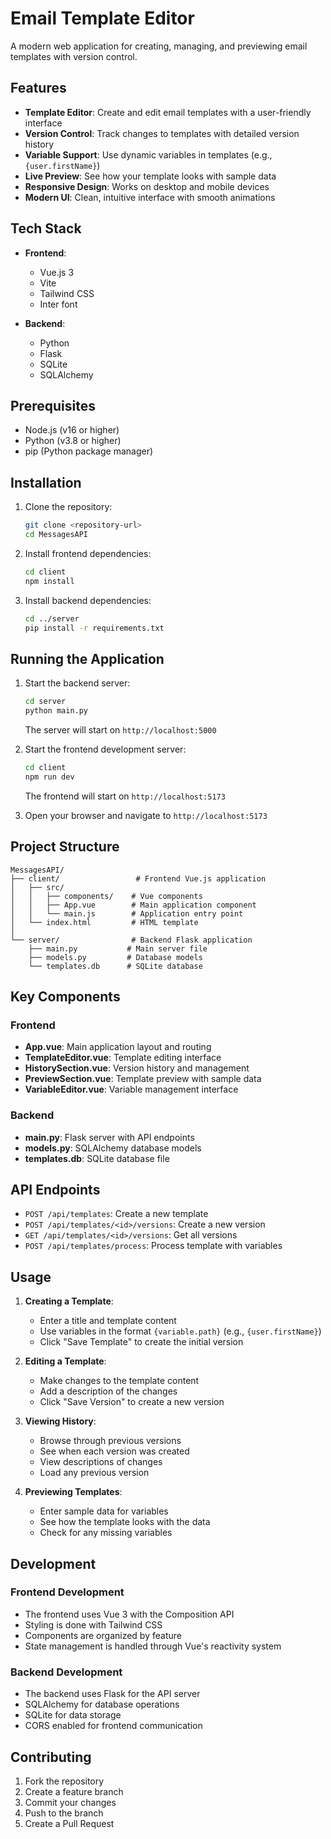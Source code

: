 # Email Template Editor

A modern web application for creating, managing, and previewing email templates with version control.

## Features

- **Template Editor**: Create and edit email templates with a user-friendly interface
- **Version Control**: Track changes to templates with detailed version history
- **Variable Support**: Use dynamic variables in templates (e.g., `{user.firstName}`)
- **Live Preview**: See how your template looks with sample data
- **Responsive Design**: Works on desktop and mobile devices
- **Modern UI**: Clean, intuitive interface with smooth animations

## Tech Stack

- **Frontend**:
  - Vue.js 3
  - Vite
  - Tailwind CSS
  - Inter font

- **Backend**:
  - Python
  - Flask
  - SQLite
  - SQLAlchemy

## Prerequisites

- Node.js (v16 or higher)
- Python (v3.8 or higher)
- pip (Python package manager)

## Installation

1. Clone the repository:
   ```bash
   git clone <repository-url>
   cd MessagesAPI
   ```

2. Install frontend dependencies:
   ```bash
   cd client
   npm install
   ```

3. Install backend dependencies:
   ```bash
   cd ../server
   pip install -r requirements.txt
   ```

## Running the Application

1. Start the backend server:
   ```bash
   cd server
   python main.py
   ```
   The server will start on `http://localhost:5000`

2. Start the frontend development server:
   ```bash
   cd client
   npm run dev
   ```
   The frontend will start on `http://localhost:5173`

3. Open your browser and navigate to `http://localhost:5173`

## Project Structure

```
MessagesAPI/
├── client/                 # Frontend Vue.js application
│   ├── src/
│   │   ├── components/    # Vue components
│   │   ├── App.vue        # Main application component
│   │   └── main.js        # Application entry point
│   └── index.html         # HTML template
│
└── server/                # Backend Flask application
    ├── main.py           # Main server file
    ├── models.py         # Database models
    └── templates.db      # SQLite database
```

## Key Components

### Frontend

- **App.vue**: Main application layout and routing
- **TemplateEditor.vue**: Template editing interface
- **HistorySection.vue**: Version history and management
- **PreviewSection.vue**: Template preview with sample data
- **VariableEditor.vue**: Variable management interface

### Backend

- **main.py**: Flask server with API endpoints
- **models.py**: SQLAlchemy database models
- **templates.db**: SQLite database file

## API Endpoints

- `POST /api/templates`: Create a new template
- `POST /api/templates/<id>/versions`: Create a new version
- `GET /api/templates/<id>/versions`: Get all versions
- `POST /api/templates/process`: Process template with variables

## Usage

1. **Creating a Template**:
   - Enter a title and template content
   - Use variables in the format `{variable.path}` (e.g., `{user.firstName}`)
   - Click "Save Template" to create the initial version

2. **Editing a Template**:
   - Make changes to the template content
   - Add a description of the changes
   - Click "Save Version" to create a new version

3. **Viewing History**:
   - Browse through previous versions
   - See when each version was created
   - View descriptions of changes
   - Load any previous version

4. **Previewing Templates**:
   - Enter sample data for variables
   - See how the template looks with the data
   - Check for any missing variables

## Development

### Frontend Development

- The frontend uses Vue 3 with the Composition API
- Styling is done with Tailwind CSS
- Components are organized by feature
- State management is handled through Vue's reactivity system

### Backend Development

- The backend uses Flask for the API server
- SQLAlchemy for database operations
- SQLite for data storage
- CORS enabled for frontend communication

## Contributing

1. Fork the repository
2. Create a feature branch
3. Commit your changes
4. Push to the branch
5. Create a Pull Request
